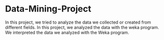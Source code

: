 # Data-Mining-Project

In this project, we tried to analyze the data we collected or created from different fields. In this project, we analyzed the data with the weka program. We interpreted the data we analyzed with the Weka program.
